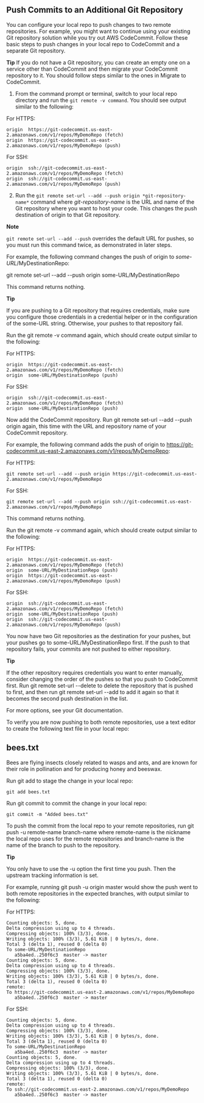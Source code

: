 ## Push Commits to an Additional Git Repository

You can configure your local repo to push changes to two remote repositories. For example, you might want to continue using your existing Git repository solution while you try out AWS CodeCommit. Follow these basic steps to push changes in your local repo to CodeCommit and a separate Git repository.

**Tip**
If you do not have a Git repository, you can create an empty one on a service other than CodeCommit and then migrate your CodeCommit repository to it. You should follow steps similar to the ones in Migrate to CodeCommit.

1. From the command prompt or terminal, switch to your local repo directory and run the `git remote -v command`. You should see output similar to the following:

For HTTPS:
```
origin  https://git-codecommit.us-east-2.amazonaws.com/v1/repos/MyDemoRepo (fetch)
origin  https://git-codecommit.us-east-2.amazonaws.com/v1/repos/MyDemoRepo (push)      
```
For SSH:
```
origin  ssh://git-codecommit.us-east-2.amazonaws.com/v1/repos/MyDemoRepo (fetch)
origin  ssh://git-codecommit.us-east-2.amazonaws.com/v1/repos/MyDemoRepo (push) 
```
2. Run the `git remote set-url --add --push origin *git-repository-name*` command where *git-repository-name* is the URL and name of the Git repository where you want to host your code. This changes the push destination of origin to that Git repository.

**Note**

`git remote set-url --add --push` overrides the default URL for pushes, so you must run this command twice, as demonstrated in later steps.

For example, the following command changes the push of origin to *some-URL*/MyDestinationRepo:

git remote set-url --add --push origin some-URL/MyDestinationRepo

This command returns nothing.

**Tip**

If you are pushing to a Git repository that requires credentials, make sure you configure those credentials in a credential helper or in the configuration of the some-URL string. Otherwise, your pushes to that repository fail.

Run the git remote -v command again, which should create output similar to the following:

For HTTPS:
```
origin  https://git-codecommit.us-east-2.amazonaws.com/v1/repos/MyDemoRepo (fetch)
origin  some-URL/MyDestinationRepo (push)    
```
For SSH:
```
origin  ssh://git-codecommit.us-east-2.amazonaws.com/v1/repos/MyDemoRepo (fetch)
origin  some-URL/MyDestinationRepo (push)
```
Now add the CodeCommit repository. Run git remote set-url --add --push origin again, this time with the URL and repository name of your CodeCommit repository.

For example, the following command adds the push of origin to https://git-codecommit.us-east-2.amazonaws.com/v1/repos/MyDemoRepo:

For HTTPS:
```
git remote set-url --add --push origin https://git-codecommit.us-east-2.amazonaws.com/v1/repos/MyDemoRepo
```
For SSH:
```
git remote set-url --add --push origin ssh://git-codecommit.us-east-2.amazonaws.com/v1/repos/MyDemoRepo
```
This command returns nothing.

Run the git remote -v command again, which should create output similar to the following:

For HTTPS:
```
origin  https://git-codecommit.us-east-2.amazonaws.com/v1/repos/MyDemoRepo (fetch)
origin  some-URL/MyDestinationRepo (push)        
origin  https://git-codecommit.us-east-2.amazonaws.com/v1/repos/MyDemoRepo (push)      
```
For SSH:
```
origin  ssh://git-codecommit.us-east-2.amazonaws.com/v1/repos/MyDemoRepo (fetch)
origin  some-URL/MyDestinationRepo (push)        
origin  ssh://git-codecommit.us-east-2.amazonaws.com/v1/repos/MyDemoRepo (push)
```
You now have two Git repositories as the destination for your pushes, but your pushes go to some-URL/MyDestinationRepo first. If the push to that repository fails, your commits are not pushed to either repository.

**Tip**

If the other repository requires credentials you want to enter manually, consider changing the order of the pushes so that you push to CodeCommit first. Run git remote set-url --delete to delete the repository that is pushed to first, and then run git remote set-url --add to add it again so that it becomes the second push destination in the list.

For more options, see your Git documentation.

To verify you are now pushing to both remote repositories, use a text editor to create the following text file in your local repo:

bees.txt
-------
Bees are flying insects closely related to wasps and ants, and are known for their role in pollination and for producing honey and beeswax.

Run git add to stage the change in your local repo:
```
git add bees.txt
```
Run git commit to commit the change in your local repo:
```
git commit -m "Added bees.txt"
```
To push the commit from the local repo to your remote repositories, run git push -u remote-name branch-name where remote-name is the nickname the local repo uses for the remote repositories and branch-name is the name of the branch to push to the repository.

**Tip**

You only have to use the -u option the first time you push. Then the upstream tracking information is set.

For example, running git push -u origin master would show the push went to both remote repositories in the expected branches, with output similar to the following:

For HTTPS:
```
Counting objects: 5, done.
Delta compression using up to 4 threads.
Compressing objects: 100% (3/3), done.
Writing objects: 100% (3/3), 5.61 KiB | 0 bytes/s, done.
Total 3 (delta 1), reused 0 (delta 0)
To some-URL/MyDestinationRepo
   a5ba4ed..250f6c3  master -> master
Counting objects: 5, done.
Delta compression using up to 4 threads.
Compressing objects: 100% (3/3), done.
Writing objects: 100% (3/3), 5.61 KiB | 0 bytes/s, done.
Total 3 (delta 1), reused 0 (delta 0)
remote:
To https://git-codecommit.us-east-2.amazonaws.com/v1/repos/MyDemoRepo
   a5ba4ed..250f6c3  master -> master 
```
For SSH:
```
Counting objects: 5, done.
Delta compression using up to 4 threads.
Compressing objects: 100% (3/3), done.
Writing objects: 100% (3/3), 5.61 KiB | 0 bytes/s, done.
Total 3 (delta 1), reused 0 (delta 0)
To some-URL/MyDestinationRepo
   a5ba4ed..250f6c3  master -> master
Counting objects: 5, done.
Delta compression using up to 4 threads.
Compressing objects: 100% (3/3), done.
Writing objects: 100% (3/3), 5.61 KiB | 0 bytes/s, done.
Total 3 (delta 1), reused 0 (delta 0)
remote:
To ssh://git-codecommit.us-east-2.amazonaws.com/v1/repos/MyDemoRepo
   a5ba4ed..250f6c3  master -> master
```